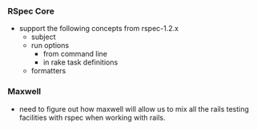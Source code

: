 ### RSpec Core

* support the following concepts from rspec-1.2.x
  * subject
  * run options
    * from command line
    * in rake task definitions
  * formatters

### Maxwell

* need to figure out how maxwell will allow us to mix all the rails testing
  facilities with rspec when working with rails.
